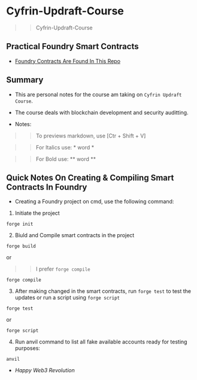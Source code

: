 # Cyfrin-Updraft-Course
>> Cyfrin-Updraft-Course

## Practical Foundry Smart Contracts
- [Foundry Contracts Are Found In This Repo](https://github.com/Steiner-254/foundry-f23)

## Summary
- This are personal notes for the course am taking on `Cyfrin Updraft Course`.
- The course deals with blockchain development and security auditting.

- Notes:
>> To previews markdown, use [Ctr + Shift + V]

>> For Italics use: * word *

>> For Bold use: ** word **

## Quick Notes On Creating & Compiling Smart Contracts In Foundry
- Creating a Foundry project on cmd, use the following command:
1. Initiate the project
```
forge init
```

2. Biuld and Compile smart contracts in the project
```
forge build
```

or 

>> I prefer `forge compile`

```
forge compile
```

3. After making changed in the smart contracts, run `forge test` to test the updates or run a script using `forge script`
```
forge test
```

or

```
forge script
```

4. Run anvil command to list all fake available accounts ready for testing purposes:
```
anvil
```

- *Happy Web3 Revolution*